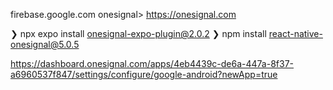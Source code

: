 firebase.google.com
onesignal>
https://onesignal.com

❯ npx expo install onesignal-expo-plugin@2.0.2
❯ npm install react-native-onesignal@5.0.5

https://dashboard.onesignal.com/apps/4eb4439c-de6a-447a-8f37-a6960537f847/settings/configure/google-android?newApp=true